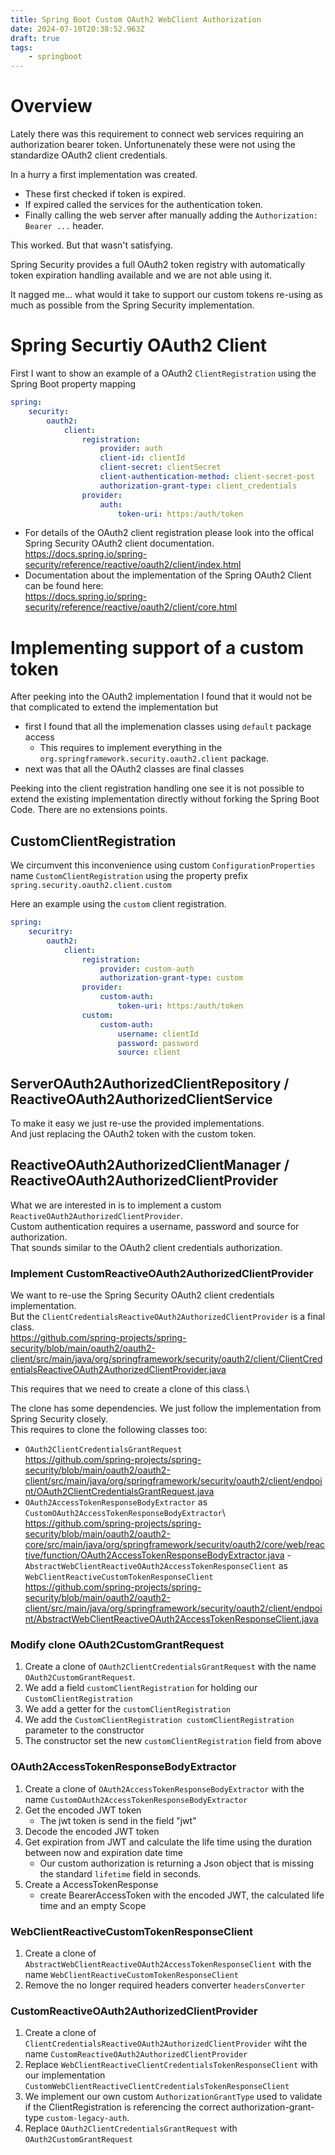 ```yaml
---
title: Spring Boot Custom OAuth2 WebClient Authorization
date: 2024-07-10T20:38:52.963Z
draft: true
tags:
    - springboot
---
```

#  Overview
Lately there was this requirement to connect web services requiring an authorization bearer token.
Unfortunenately these were not using the standardize OAuth2 client credentials.

In a hurry a first implementation was created.
- These first checked if token is expired.
- If expired called the services for the authentication token.
- Finally calling the web server after manually adding the ```Authorization: Bearer ...``` header.

This worked. But that wasn't satisfying.

Spring Security provides a full OAuth2 token registry with automatically token expiration handling available and we are not able using it.

It nagged me... what would it take to support our custom tokens re-using as much as possible from the Spring Security implementation.

# Spring Securtiy OAuth2 Client
First I want to show an example of a OAuth2 ```ClientRegistration``` using the Spring Boot property mapping

```YAML
spring:
    security:
        oauth2:
            client:
                registration:
                    provider: auth
                    client-id: clientId
                    client-secret: clientSecret
                    client-authentication-method: client-secret-post
                    authorization-grant-type: client_credentials
                provider:
                    auth:
                        token-uri: https:/auth/token
```

- For details of the OAuth2 client registration please look into the offical Spring Security OAuth2 client documentation.\
https://docs.spring.io/spring-security/reference/reactive/oauth2/client/index.html
- Documentation about the implementation of the Spring OAuth2 Client can be found here:\
https://docs.spring.io/spring-security/reference/reactive/oauth2/client/core.html

# Implementing support of a custom token

After peeking into the OAuth2 implementation I found that it would not be that complicated to extend the implementation but
- first I found that all the implemenation classes using ```default``` package access 
    - This requires to implement everything in the ```org.springframework.security.oauth2.client``` package.
- next was that all the OAuth2 classes are final classes

Peeking into the client registration handling one see it is not possible to extend the existing implementation directly without forking the Spring Boot Code. There are no extensions points. 

## CustomClientRegistration

We circumvent this inconvenience using custom ```ConfigurationProperties``` name ```CustomClientRegistration``` using the property prefix ```spring.security.oauth2.client.custom```

Here an example using the ```custom``` client registration.

```YAML
spring:
    securitry:
        oauth2:
            client:
                registration:
                    provider: custom-auth
                    authorization-grant-type: custom
                provider:
                    custom-auth:
                        token-uri: https:/auth/token
                custom:
                    custom-auth:
                        username: clientId
                        password: password
                        source: client
```
## ServerOAuth2AuthorizedClientRepository / ReactiveOAuth2AuthorizedClientService

To make it easy we just re-use the provided implementations.\
And just replacing the OAuth2 token with the custom token.

## ReactiveOAuth2AuthorizedClientManager / ReactiveOAuth2AuthorizedClientProvider

What we are interested in is to implement a custom ```ReactiveOAuth2AuthorizedClientProvider```.\
Custom authentication requires a username, password and source for authorization.\
That sounds similar to the OAuth2 client credentials authorization. 

### Implement CustomReactiveOAuth2AuthorizedClientProvider

We want to re-use the Spring Security OAuth2 client credentials implementation.\
But the ```ClientCredentialsReactiveOAuth2AuthorizedClientProvider``` is a final class.\
https://github.com/spring-projects/spring-security/blob/main/oauth2/oauth2-client/src/main/java/org/springframework/security/oauth2/client/ClientCredentialsReactiveOAuth2AuthorizedClientProvider.java

This requires that we need to create a clone of this class.\


The clone has some dependencies. We just follow the implementation from Spring Security closely.\
This requires to clone the following classes too:
- ```OAuth2ClientCredentialsGrantRequest```\
https://github.com/spring-projects/spring-security/blob/main/oauth2/oauth2-client/src/main/java/org/springframework/security/oauth2/client/endpoint/OAuth2ClientCredentialsGrantRequest.java
- ```OAuth2AccessTokenResponseBodyExtractor``` as ```CustomOAuth2AccessTokenResponseBodyExtractor```\ https://github.com/spring-projects/spring-security/blob/main/oauth2/oauth2-core/src/main/java/org/springframework/security/oauth2/core/web/reactive/function/OAuth2AccessTokenResponseBodyExtractor.java
-```AbstractWebClientReactiveOAuth2AccessTokenResponseClient``` as ```WebClientReactiveCustomTokenResponseClient```\
https://github.com/spring-projects/spring-security/blob/main/oauth2/oauth2-client/src/main/java/org/springframework/security/oauth2/client/endpoint/AbstractWebClientReactiveOAuth2AccessTokenResponseClient.java

### Modify clone OAuth2CustomGrantRequest

1. Create a clone of ```OAuth2ClientCredentialsGrantRequest``` with the name ```OAuth2CustomGrantRequest```.
2. We add a field ```customClientRegistration``` for holding our ```CustomClientRegistration```
3. We add a getter for the ```customClientRegistration```
4. We add the ```CustomClientRegistration customClientRegistration``` parameter to the constructor
5. The constructor set the new ```customClientRegistration``` field from above

### OAuth2AccessTokenResponseBodyExtractor

1. Create a clone of ```OAuth2AccessTokenResponseBodyExtractor``` with the name ```CustomOAuth2AccessTokenResponseBodyExtractor```
2. Get the encoded JWT token
    - The jwt token is send in the field "jwt"
3. Decode the encoded JWT token
4. Get expiration from JWT and calculate the life time using the duration between now and expiration date time 
    - Our custom authorization is returning a Json object that is missing the standard ```lifetime``` field in seconds.
5. Create a AccessTokenResponse
    - create BearerAccessToken with the encoded JWT, the calculated life time and an empty Scope

### WebClientReactiveCustomTokenResponseClient

1. Create a clone of ```AbstractWebClientReactiveOAuth2AccessTokenResponseClient``` with the name ```WebClientReactiveCustomTokenResponseClient```
2. Remove the no longer required headers converter ```headersConverter```


### CustomReactiveOAuth2AuthorizedClientProvider

1. Create a clone of ```ClientCredentialsReactiveOAuth2AuthorizedClientProvider``` wiht the name ```CustomReactiveOAuth2AuthorizedClientProvider```
2. Replace ```WebClientReactiveClientCredentialsTokenResponseClient``` with our implementation ```CustomWebClientReactiveClientCredentialsTokenResponseClient```
3. We implement our own custom ```AuthorizationGrantType``` used to validate if the ClientRegistration is referencing the correct authorization-grant-type ```custom-legacy-auth```.
4. Replace ```OAuth2ClientCredentialsGrantRequest``` with ```OAuth2CustomGrantRequest```


